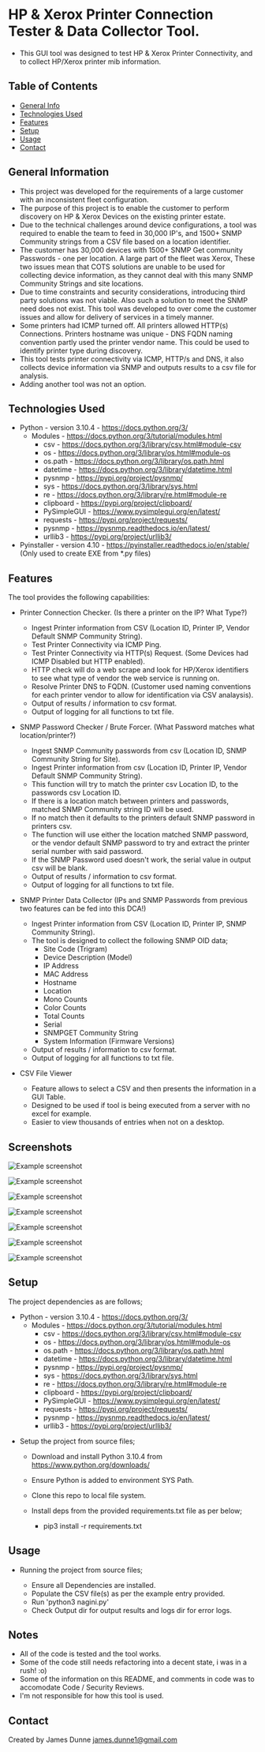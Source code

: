 # HP & Xerox Printer Connection Tester & Data Collector Tool.
 - This GUI tool was designed to test HP & Xerox Printer Connectivity, and to collect HP/Xerox printer mib information.

## Table of Contents
* [General Info](#general-information)
* [Technologies Used](#technologies-used)
* [Features](#features)
* [Setup](#setup)
* [Usage](#usage)
* [Contact](#contact)

## General Information
- This project was developed for the requirements of a large customer with an inconsistent fleet configuration.
- The purpose of this project is to enable the customer to perform discovery on HP & Xerox Devices on the existing printer estate.
- Due to the technical challenges around device configurations, a tool was required to enable the team to feed in 30,000 IP's, and 1500+ SNMP Community strings from a CSV file based on a location identifier. 
- The customer has 30,000 devices with 1500+ SNMP Get community Passwords - one per location. A large part of the fleet was Xerox, These two issues mean that COTS solutions are unable to be used for collecting device information, as they cannot deal with this many SNMP Community Strings and site locations. 
- Due to time constraints and security considerations, introducing third party solutions was not viable. Also such a solution to meet the SNMP need does not exist. This tool was developed to over come the customer issues and allow for delivery of services in a timely manner.
- Some printers had ICMP turned off. All printers allowed HTTP(s) Connections. Printers hostname was unique - DNS FQDN naming convention partly used the printer vendor name. This could be used to identify printer type during discovery.
- This tool tests printer connectivity via ICMP, HTTP/s and DNS, it also collects device information via SNMP and outputs results to a csv file for analysis.
- Adding another tool was not an option.

## Technologies Used
- Python - version 3.10.4 - https://docs.python.org/3/
    - Modules - https://docs.python.org/3/tutorial/modules.html
        - csv - https://docs.python.org/3/library/csv.html#module-csv
        - os - https://docs.python.org/3/library/os.html#module-os
        - os.path - https://docs.python.org/3/library/os.path.html
        - datetime - https://docs.python.org/3/library/datetime.html
        - pysnmp - https://pypi.org/project/pysnmp/
        - sys -  https://docs.python.org/3/library/sys.html
        - re - https://docs.python.org/3/library/re.html#module-re
        - clipboard - https://pypi.org/project/clipboard/
        - PySimpleGUI - https://www.pysimplegui.org/en/latest/
        - requests - https://pypi.org/project/requests/
        - pysnmp - https://pysnmp.readthedocs.io/en/latest/
        - urllib3 - https://pypi.org/project/urllib3/
- Pyinstaller - version 4.10 - https://pyinstaller.readthedocs.io/en/stable/ (Only used to create EXE from *.py files)

## Features
The tool provides the following capabilities:

* Printer Connection Checker. (Is there a printer on the IP? What Type?)
  - Ingest Printer information from CSV (Location ID, Printer IP, Vendor Default SNMP Community String). 
  - Test Printer Connectivity via ICMP Ping.
  - Test Printer Connectivity via HTTP(s) Request. (Some Devices had ICMP Disabled but HTTP enabled).
  - HTTP check will do a web scrape and look for HP/Xerox identifiers to see what type of vendor the web service is running on. 
  - Resolve Printer DNS to FQDN. (Customer used naming conventions for each printer vendor to allow for identification via CSV analaysis). 
  - Output of results / information to csv format.
  - Output of logging for all functions to txt file.

* SNMP Password Checker / Brute Forcer. (What Password matches what location/printer?)
  - Ingest SNMP Community passwords from csv (Location ID, SNMP Community String for Site).
  - Ingest Printer information from csv (Location ID, Printer IP, Vendor Default SNMP Community String). 
  - This function will try to match the printer csv Location ID, to the passwords csv Location ID. 
  - If there is a location match between printers and passwords, matched SNMP Community string ID will be used.
  - If no match then it defaults to the printers default SNMP password in printers csv.
  - The function will use either the location matched SNMP password, or the vendor default SNMP password to try and extract the printer serial number with said password.
  - If the SNMP Password used doesn't work, the serial value in output csv will be blank. 
  - Output of results / information to csv format.
  - Output of logging for all functions to txt file.

* SNMP Printer Data Collector (IPs and SNMP Passwords from previous two features can be fed into this DCA!)
  - Ingest Printer information from CSV (Location ID, Printer IP, SNMP Community String).
  - The tool is designed to collect the following SNMP OID data;
    - Site Code (Trigram)
    - Device Description (Model)
    - IP Address
    - MAC Address
    - Hostname
    - Location
    - Mono Counts
    - Color Counts
    - Total Counts
    - Serial
    - SNMPGET Community String
    - System Information (Firmware Versions)
  - Output of results / information to csv format.
  - Output of logging for all functions to txt file.

* CSV File Viewer
  - Feature allows to select a CSV and then presents the information in a GUI Table. 
  - Designed to be used if tool is being executed from a server with no excel for example.
  - Easier to view thousands of entries when not on a desktop. 
 
## Screenshots
![Example screenshot](./screenshots/Nagini-SS-01.png)

![Example screenshot](./screenshots/Nagini-SS-02.png)

![Example screenshot](./screenshots/Nagini-SS-03.png)

![Example screenshot](./screenshots/Nagini-SS-04.png)

![Example screenshot](./screenshots/Nagini-SS-05.png)

![Example screenshot](./screenshots/Nagini-SS-06.png)

![Example screenshot](./screenshots/Nagini-SS-07.png)

## Setup
The project dependencies as are follows;

- Python - version 3.10.4 - https://docs.python.org/3/
    - Modules - https://docs.python.org/3/tutorial/modules.html
        - csv - https://docs.python.org/3/library/csv.html#module-csv
        - os - https://docs.python.org/3/library/os.html#module-os
        - os.path - https://docs.python.org/3/library/os.path.html
        - datetime - https://docs.python.org/3/library/datetime.html
        - pysnmp - https://pypi.org/project/pysnmp/
        - sys -  https://docs.python.org/3/library/sys.html
        - re - https://docs.python.org/3/library/re.html#module-re
        - clipboard - https://pypi.org/project/clipboard/
        - PySimpleGUI - https://www.pysimplegui.org/en/latest/
        - requests - https://pypi.org/project/requests/
        - pysnmp - https://pysnmp.readthedocs.io/en/latest/
        - urllib3 - https://pypi.org/project/urllib3/

* Setup the project from source files;

    - Download and install Python 3.10.4 from https://www.python.org/downloads/

    - Ensure Python is added to environment SYS Path.

    - Clone this repo to local file system.

    - Install deps from the provided requirements.txt file as per below;
 
        - pip3 install -r requirements.txt

## Usage

* Running the project from source files;

    - Ensure all Dependencies are installed.
    - Populate the CSV file(s) as per the example entry provided. 
    - Run 'python3 nagini.py' 
    - Check Output dir for output results and logs dir for error logs. 

## Notes

   - All of the code is tested and the tool works.
   - Some of the code still needs refactoring into a decent state, i was in a rush! :o)
   - Some of the information on this README, and comments in code was to accomodate Code / Security Reviews.
   - I'm not responsible for how this tool is used. 
    
## Contact
Created by James Dunne <james.dunne1@gmail.com>